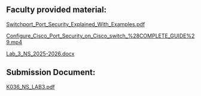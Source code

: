 
## Faculty provided material:


[Switchport_Port_Security_Explained_With_Examples.pdf](https://prod-files-secure.s3.us-west-2.amazonaws.com/cb8bfd8d-d68b-81fa-ac15-000328a0aab4/70b2f926-144e-45c3-b0bc-a9b0e0e439db/Switchport_Port_Security_Explained_With_Examples.pdf?X-Amz-Algorithm=AWS4-HMAC-SHA256&X-Amz-Content-Sha256=UNSIGNED-PAYLOAD&X-Amz-Credential=ASIAZI2LB4664IZX3PRW%2F20250815%2Fus-west-2%2Fs3%2Faws4_request&X-Amz-Date=20250815T064756Z&X-Amz-Expires=3600&X-Amz-Security-Token=IQoJb3JpZ2luX2VjEA8aCXVzLXdlc3QtMiJHMEUCIG3S3p55hd8kifX2afwUZ3HXs7njgxI8jRLwF1FhO9PyAiEAtoEsTQExC81Og6%2FYWXtFyhLH8ql2sM1MCSjNn0bKn2Mq%2FwMIVxAAGgw2Mzc0MjMxODM4MDUiDOn9uiZYoslaeG068CrcA%2Bxloq5VMtbYI5kwM56C1yKl%2FtG4YoBIflFdz5VWfWU7e7ndEwWXRoq2Gswyorri6g%2F33uhlP3lF23%2FfotXk%2FsVefDhhISogZNz0QflZPYu5Eh9OOoSwHoiQz245h%2F35pzHProD1tHM7U2K7USBCJNH4nWw5ksA6RNaISb1YdzA%2BKnpF1cBlCj0ESF9wGsgUXPm2J5poTaYKxOU05VKRS6Ikom3YsAdkz0Qfc72GQwqdSLJmu9J3x43FZa%2FPDyFKWJQ4raCkSvDh2prtah2ck2d4CdfU9efKr2w5ycBiz%2F0wjVyZ0EYYBVA4iWWIbv37UIEf0uushqrTSK8liz70vT5pDm87e2Zu6ObkKoMnd6curbOhyxhMHUUGwoFOcG8ymXpMfpQHYX5Qqs%2B1ZE4ExNIHlo0K36Jeqev1pznbOaM2CJz%2B5Pm6KiKD8Cz6f7BBmsENdPZUu8%2FFcK8kn9fkVmmBd8ycYhZel1jcxwnVNXcNPbdwLxmj%2BzgwrCVHGoi06ExEgCsPtjgnpaDUHWjpjX66feCn%2BS6ZJzwF8ucDHBYVKqMe2FJegcrl%2BF9se4U9jcwBSp3nLIhjWelzSkacSDMG1WoL4%2FFq3HRipuX8kIxu1Kl7RQPSDX44jqOvMJuj%2B8QGOqUB9QYZ31t0hwk0Y79yotAgQg51vqUN%2Bgg8yAtKHGRgyq3huFjgijlBl9mpXWzPw2zW4W2mZgELpp62w7BeNVCHtTucRVxlwEQUhizoYZ99%2ByChNuPKbsqySsVTtdjx0sq2848%2FF7zmt6g%2BLdDeNjFy7jVotf8UgOTQG3GFok%2BAZfBwFNbv%2FfaAhbKBMuXKN9nsLUD%2FQ4EXjwbwBNleVpsnNSNeojP0&X-Amz-Signature=68bf304da4837ec25951f0d3022c1d292e640d51532f07ee53650a34ab59eddf&X-Amz-SignedHeaders=host&x-amz-checksum-mode=ENABLED&x-id=GetObject)


[Configure_Cisco_Port_Security_on_Cisco_switch_%28COMPLETE_GUIDE%29.mp4](https://prod-files-secure.s3.us-west-2.amazonaws.com/cb8bfd8d-d68b-81fa-ac15-000328a0aab4/ac479bf7-cd7f-427a-8613-d15de7774dd5/Configure_Cisco_Port_Security_on_Cisco_switch_%28COMPLETE_GUIDE%29.mp4?X-Amz-Algorithm=AWS4-HMAC-SHA256&X-Amz-Content-Sha256=UNSIGNED-PAYLOAD&X-Amz-Credential=ASIAZI2LB4664IZX3PRW%2F20250815%2Fus-west-2%2Fs3%2Faws4_request&X-Amz-Date=20250815T064756Z&X-Amz-Expires=3600&X-Amz-Security-Token=IQoJb3JpZ2luX2VjEA8aCXVzLXdlc3QtMiJHMEUCIG3S3p55hd8kifX2afwUZ3HXs7njgxI8jRLwF1FhO9PyAiEAtoEsTQExC81Og6%2FYWXtFyhLH8ql2sM1MCSjNn0bKn2Mq%2FwMIVxAAGgw2Mzc0MjMxODM4MDUiDOn9uiZYoslaeG068CrcA%2Bxloq5VMtbYI5kwM56C1yKl%2FtG4YoBIflFdz5VWfWU7e7ndEwWXRoq2Gswyorri6g%2F33uhlP3lF23%2FfotXk%2FsVefDhhISogZNz0QflZPYu5Eh9OOoSwHoiQz245h%2F35pzHProD1tHM7U2K7USBCJNH4nWw5ksA6RNaISb1YdzA%2BKnpF1cBlCj0ESF9wGsgUXPm2J5poTaYKxOU05VKRS6Ikom3YsAdkz0Qfc72GQwqdSLJmu9J3x43FZa%2FPDyFKWJQ4raCkSvDh2prtah2ck2d4CdfU9efKr2w5ycBiz%2F0wjVyZ0EYYBVA4iWWIbv37UIEf0uushqrTSK8liz70vT5pDm87e2Zu6ObkKoMnd6curbOhyxhMHUUGwoFOcG8ymXpMfpQHYX5Qqs%2B1ZE4ExNIHlo0K36Jeqev1pznbOaM2CJz%2B5Pm6KiKD8Cz6f7BBmsENdPZUu8%2FFcK8kn9fkVmmBd8ycYhZel1jcxwnVNXcNPbdwLxmj%2BzgwrCVHGoi06ExEgCsPtjgnpaDUHWjpjX66feCn%2BS6ZJzwF8ucDHBYVKqMe2FJegcrl%2BF9se4U9jcwBSp3nLIhjWelzSkacSDMG1WoL4%2FFq3HRipuX8kIxu1Kl7RQPSDX44jqOvMJuj%2B8QGOqUB9QYZ31t0hwk0Y79yotAgQg51vqUN%2Bgg8yAtKHGRgyq3huFjgijlBl9mpXWzPw2zW4W2mZgELpp62w7BeNVCHtTucRVxlwEQUhizoYZ99%2ByChNuPKbsqySsVTtdjx0sq2848%2FF7zmt6g%2BLdDeNjFy7jVotf8UgOTQG3GFok%2BAZfBwFNbv%2FfaAhbKBMuXKN9nsLUD%2FQ4EXjwbwBNleVpsnNSNeojP0&X-Amz-Signature=ec58d056ce4cf6796ca0c40af6577c10037678acf6d3febdc75510146e9b8ad2&X-Amz-SignedHeaders=host&x-amz-checksum-mode=ENABLED&x-id=GetObject)


[Lab_3_NS_2025-2026.docx](https://prod-files-secure.s3.us-west-2.amazonaws.com/cb8bfd8d-d68b-81fa-ac15-000328a0aab4/4f7d1baa-8b35-4569-961f-3f8a4adfd017/Lab_3_NS_2025-2026.docx?X-Amz-Algorithm=AWS4-HMAC-SHA256&X-Amz-Content-Sha256=UNSIGNED-PAYLOAD&X-Amz-Credential=ASIAZI2LB4664IZX3PRW%2F20250815%2Fus-west-2%2Fs3%2Faws4_request&X-Amz-Date=20250815T064756Z&X-Amz-Expires=3600&X-Amz-Security-Token=IQoJb3JpZ2luX2VjEA8aCXVzLXdlc3QtMiJHMEUCIG3S3p55hd8kifX2afwUZ3HXs7njgxI8jRLwF1FhO9PyAiEAtoEsTQExC81Og6%2FYWXtFyhLH8ql2sM1MCSjNn0bKn2Mq%2FwMIVxAAGgw2Mzc0MjMxODM4MDUiDOn9uiZYoslaeG068CrcA%2Bxloq5VMtbYI5kwM56C1yKl%2FtG4YoBIflFdz5VWfWU7e7ndEwWXRoq2Gswyorri6g%2F33uhlP3lF23%2FfotXk%2FsVefDhhISogZNz0QflZPYu5Eh9OOoSwHoiQz245h%2F35pzHProD1tHM7U2K7USBCJNH4nWw5ksA6RNaISb1YdzA%2BKnpF1cBlCj0ESF9wGsgUXPm2J5poTaYKxOU05VKRS6Ikom3YsAdkz0Qfc72GQwqdSLJmu9J3x43FZa%2FPDyFKWJQ4raCkSvDh2prtah2ck2d4CdfU9efKr2w5ycBiz%2F0wjVyZ0EYYBVA4iWWIbv37UIEf0uushqrTSK8liz70vT5pDm87e2Zu6ObkKoMnd6curbOhyxhMHUUGwoFOcG8ymXpMfpQHYX5Qqs%2B1ZE4ExNIHlo0K36Jeqev1pznbOaM2CJz%2B5Pm6KiKD8Cz6f7BBmsENdPZUu8%2FFcK8kn9fkVmmBd8ycYhZel1jcxwnVNXcNPbdwLxmj%2BzgwrCVHGoi06ExEgCsPtjgnpaDUHWjpjX66feCn%2BS6ZJzwF8ucDHBYVKqMe2FJegcrl%2BF9se4U9jcwBSp3nLIhjWelzSkacSDMG1WoL4%2FFq3HRipuX8kIxu1Kl7RQPSDX44jqOvMJuj%2B8QGOqUB9QYZ31t0hwk0Y79yotAgQg51vqUN%2Bgg8yAtKHGRgyq3huFjgijlBl9mpXWzPw2zW4W2mZgELpp62w7BeNVCHtTucRVxlwEQUhizoYZ99%2ByChNuPKbsqySsVTtdjx0sq2848%2FF7zmt6g%2BLdDeNjFy7jVotf8UgOTQG3GFok%2BAZfBwFNbv%2FfaAhbKBMuXKN9nsLUD%2FQ4EXjwbwBNleVpsnNSNeojP0&X-Amz-Signature=ddcb1058e4f5c69a27024460fdfd7dd19d59c51208932b047af0359786f68efe&X-Amz-SignedHeaders=host&x-amz-checksum-mode=ENABLED&x-id=GetObject)


## Submission Document:


[K036_NS_LAB3.pdf](https://prod-files-secure.s3.us-west-2.amazonaws.com/cb8bfd8d-d68b-81fa-ac15-000328a0aab4/d8d70fb3-8df0-47fe-98ea-6b045d3e2976/K036_NS_LAB3.pdf?X-Amz-Algorithm=AWS4-HMAC-SHA256&X-Amz-Content-Sha256=UNSIGNED-PAYLOAD&X-Amz-Credential=ASIAZI2LB4664IZX3PRW%2F20250815%2Fus-west-2%2Fs3%2Faws4_request&X-Amz-Date=20250815T064756Z&X-Amz-Expires=3600&X-Amz-Security-Token=IQoJb3JpZ2luX2VjEA8aCXVzLXdlc3QtMiJHMEUCIG3S3p55hd8kifX2afwUZ3HXs7njgxI8jRLwF1FhO9PyAiEAtoEsTQExC81Og6%2FYWXtFyhLH8ql2sM1MCSjNn0bKn2Mq%2FwMIVxAAGgw2Mzc0MjMxODM4MDUiDOn9uiZYoslaeG068CrcA%2Bxloq5VMtbYI5kwM56C1yKl%2FtG4YoBIflFdz5VWfWU7e7ndEwWXRoq2Gswyorri6g%2F33uhlP3lF23%2FfotXk%2FsVefDhhISogZNz0QflZPYu5Eh9OOoSwHoiQz245h%2F35pzHProD1tHM7U2K7USBCJNH4nWw5ksA6RNaISb1YdzA%2BKnpF1cBlCj0ESF9wGsgUXPm2J5poTaYKxOU05VKRS6Ikom3YsAdkz0Qfc72GQwqdSLJmu9J3x43FZa%2FPDyFKWJQ4raCkSvDh2prtah2ck2d4CdfU9efKr2w5ycBiz%2F0wjVyZ0EYYBVA4iWWIbv37UIEf0uushqrTSK8liz70vT5pDm87e2Zu6ObkKoMnd6curbOhyxhMHUUGwoFOcG8ymXpMfpQHYX5Qqs%2B1ZE4ExNIHlo0K36Jeqev1pznbOaM2CJz%2B5Pm6KiKD8Cz6f7BBmsENdPZUu8%2FFcK8kn9fkVmmBd8ycYhZel1jcxwnVNXcNPbdwLxmj%2BzgwrCVHGoi06ExEgCsPtjgnpaDUHWjpjX66feCn%2BS6ZJzwF8ucDHBYVKqMe2FJegcrl%2BF9se4U9jcwBSp3nLIhjWelzSkacSDMG1WoL4%2FFq3HRipuX8kIxu1Kl7RQPSDX44jqOvMJuj%2B8QGOqUB9QYZ31t0hwk0Y79yotAgQg51vqUN%2Bgg8yAtKHGRgyq3huFjgijlBl9mpXWzPw2zW4W2mZgELpp62w7BeNVCHtTucRVxlwEQUhizoYZ99%2ByChNuPKbsqySsVTtdjx0sq2848%2FF7zmt6g%2BLdDeNjFy7jVotf8UgOTQG3GFok%2BAZfBwFNbv%2FfaAhbKBMuXKN9nsLUD%2FQ4EXjwbwBNleVpsnNSNeojP0&X-Amz-Signature=83964f1a2c3cd8f14af3d3508ab90aa0d58a6c87a326a420442ffc205596c033&X-Amz-SignedHeaders=host&x-amz-checksum-mode=ENABLED&x-id=GetObject)

